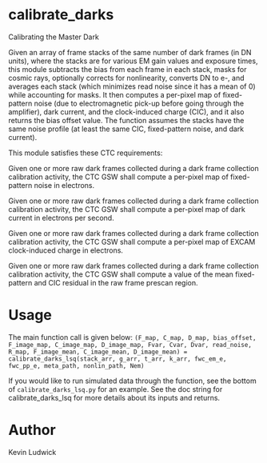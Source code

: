 # calibrate_darks
Calibrating the Master Dark

Given an array of frame stacks of the same number of dark frames (in DN
units), where the stacks are for various EM gain values and exposure times,
this module subtracts the bias from each frame in each stack, masks for
cosmic rays, optionally corrects for nonlinearity, converts DN to e-,
and averages each stack (which minimizes read noise since it has a mean of 0)
while accounting for masks.  It then computes a per-pixel map of fixed-pattern
noise (due to electromagnetic pick-up before going through the amplifier),
dark current, and the clock-induced charge (CIC), and it also returns the
bias offset value.  The function assumes the stacks have the same
noise profile (at least the same CIC, fixed-pattern noise, and dark
current).

This module satisfies these CTC requirements:

Given one or more raw dark frames collected during a dark frame collection
calibration activity, the CTC GSW shall compute a per-pixel map of
fixed-pattern noise in electrons.

Given one or more raw dark frames collected during a dark frame collection
calibration activity, the CTC GSW shall compute a per-pixel map of dark current
in electrons per second.

Given one or more raw dark frames collected during a dark frame collection
calibration activity, the CTC GSW shall compute a per-pixel map of EXCAM
clock-induced charge in electrons.

Given one or more raw dark frames collected during a dark frame collection
calibration activity, the CTC GSW shall compute a value of the mean
fixed-pattern and CIC residual in the raw frame prescan region.

# Usage

The main function call is given below:
`(F_map, C_map, D_map, bias_offset, F_image_map, C_image_map, D_image_map,
    Fvar, Cvar, Dvar, read_noise, R_map, F_image_mean, C_image_mean,
    D_image_mean) = calibrate_darks_lsq(stack_arr, g_arr, t_arr, k_arr,
    fwc_em_e, fwc_pp_e, meta_path, nonlin_path, Nem)`

If you would like to run simulated data through the function, see
the bottom of `calibrate_darks_lsq.py` for an example.  See the doc string for
calibrate_darks_lsq for more details about its inputs and returns.

# Author
Kevin Ludwick